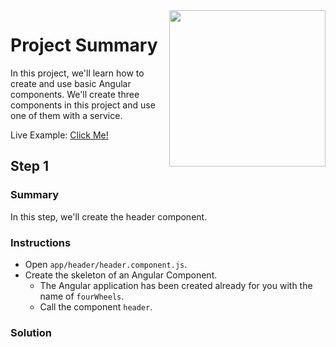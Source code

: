 <img src="https://devmounta.in/img/logowhiteblue.png" width="250" align="right">

# Project Summary

In this project, we'll learn how to create and use basic Angular components. We'll create three components in this project and use one of them with a service.

Live Example: <a href="https://devmountain.github.io/angular-3-mini/">Click Me!</a>

## Step 1

### Summary

In this step, we'll create the header component.

### Instructions

* Open `app/header/header.component.js`.
* Create the skeleton of an Angular Component.
  * The Angular application has been created already for you with the name of `fourWheels`.
  * Call the component `header`.

### Solution


